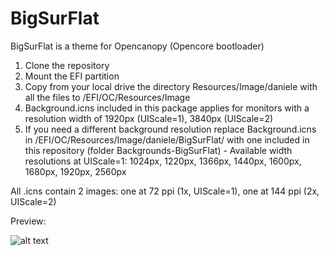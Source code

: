 # BigSurFlat
BigSurFlat is a theme for Opencanopy (Opencore bootloader)

1. Clone the repository
2. Mount the EFI partition
3. Copy from your local drive the directory Resources/Image/daniele with all the files to /EFI/OC/Resources/Image
4. Background.icns included in this package applies for monitors with a resolution width of 1920px (UIScale=1), 3840px (UIScale=2)
5. If you need a different background resolution replace Background.icns in /EFI/OC/Resources/Image/daniele/BigSurFlat/ with one included in this repository (folder Backgrounds-BigSurFlat) - Available width resolutions at UIScale=1: 1024px, 1220px, 1366px, 1440px, 1600px, 1680px, 1920px, 2560px

All .icns contain 2 images: one at 72 ppi (1x, UIScale=1), one at 144 ppi (2x, UIScale=2)

Preview:

![alt text](https://i.ibb.co/NrwjQGL/Big-Sur-Flat-preview.png)
